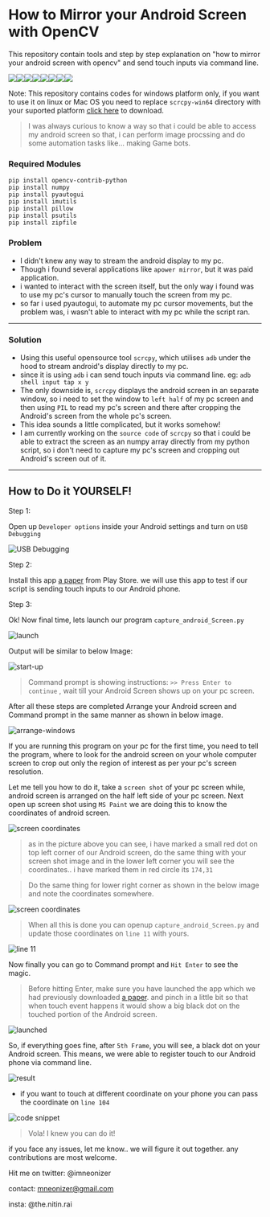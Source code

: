 # How to Mirror your Android Screen with OpenCV
This repository contain tools and step by step explanation on "how to mirror your android screen with opencv" and send touch inputs via command line.

[![](https://sourcerer.io/fame/imneonizer/imneonizer/How-to-mirror-your-android-screen-with-opencv/images/0)](https://sourcerer.io/fame/imneonizer/imneonizer/How-to-mirror-your-android-screen-with-opencv/links/0)[![](https://sourcerer.io/fame/imneonizer/imneonizer/How-to-mirror-your-android-screen-with-opencv/images/1)](https://sourcerer.io/fame/imneonizer/imneonizer/How-to-mirror-your-android-screen-with-opencv/links/1)[![](https://sourcerer.io/fame/imneonizer/imneonizer/How-to-mirror-your-android-screen-with-opencv/images/2)](https://sourcerer.io/fame/imneonizer/imneonizer/How-to-mirror-your-android-screen-with-opencv/links/2)[![](https://sourcerer.io/fame/imneonizer/imneonizer/How-to-mirror-your-android-screen-with-opencv/images/3)](https://sourcerer.io/fame/imneonizer/imneonizer/How-to-mirror-your-android-screen-with-opencv/links/3)[![](https://sourcerer.io/fame/imneonizer/imneonizer/How-to-mirror-your-android-screen-with-opencv/images/4)](https://sourcerer.io/fame/imneonizer/imneonizer/How-to-mirror-your-android-screen-with-opencv/links/4)[![](https://sourcerer.io/fame/imneonizer/imneonizer/How-to-mirror-your-android-screen-with-opencv/images/5)](https://sourcerer.io/fame/imneonizer/imneonizer/How-to-mirror-your-android-screen-with-opencv/links/5)[![](https://sourcerer.io/fame/imneonizer/imneonizer/How-to-mirror-your-android-screen-with-opencv/images/6)](https://sourcerer.io/fame/imneonizer/imneonizer/How-to-mirror-your-android-screen-with-opencv/links/6)[![](https://sourcerer.io/fame/imneonizer/imneonizer/How-to-mirror-your-android-screen-with-opencv/images/7)](https://sourcerer.io/fame/imneonizer/imneonizer/How-to-mirror-your-android-screen-with-opencv/links/7)

Note: This repository contains codes for windows platform only, if you want to use it on linux or Mac OS you need to replace `scrcpy-win64` directory with your suported platform [click here](https://github.com/Genymobile/scrcpy) to download.
>I was always curious to know a way so that i could be able to
>access my android screen so that, i can perform image procssing
>and do some automation tasks like... making Game bots.

### Required Modules
```
pip install opencv-contrib-python
pip install numpy
pip install pyautogui
pip install imutils
pip install pillow
pip install psutils
pip install zipfile
```

### Problem
* I didn't knew any way to stream the android display to my pc.
* Though i found several applications like `apower mirror`, but it was paid application.
* i wanted to interact with the screen itself, but the only way i found was to use my pc's cursor to manually touch the screen from my pc.
* so far i used pyautogui, to automate my pc cursor movements, but the problem was, i wasn't able to interact with my pc while the script ran.
***
### Solution
* Using this useful opensource tool `scrcpy`, which utilises `adb` under the hood to stream android's display directly to my pc.
* since it is using `adb` i can send touch inputs via command line. eg: `adb shell input tap x y`
* The only downside is, `scrcpy` displays the android screen in an separate window, so i need to set the window to `left half` of my pc screen and then using `PIL` to read my pc's screen and there after cropping the Android's screen from the whole pc's screen.
* This idea sounds a little complicated, but it works somehow!
* I am currently working on the `source code` of `scrcpy` so that i could be able to extract the screen as an numpy array directly from my python script, so i don't need to capture my pc's screen and cropping out Android's screen out of it.
** *
## How to Do it YOURSELF!
Step 1:

Open up `Developer options` inside your Android settings and turn on `USB Debugging`

![USB Debugging](https://github.com/imneonizer/How-to-mirror-you-android-screen-with-opencv/blob/master/documentation/usb-debugging.png)

Step 2:

Install this app [a paper](https://play.google.com/store/apps/details?id=jp.gr.java_conf.pepperretas.apaper&hl=en) from Play Store. we will use this app to test if our script is sending touch inputs to our Android phone.

Step 3:

Ok! Now final time, lets launch our program `capture_android_Screen.py`

![launch](https://github.com/imneonizer/How-to-mirror-you-android-screen-with-opencv/blob/master/documentation/launch.png)

Output will be similar to below Image:

![start-up](https://github.com/imneonizer/How-to-mirror-you-android-screen-with-opencv/blob/master/documentation/start-up.png)

> Command prompt is showing instructions: `>> Press Enter to continue` , wait till your Android Screen shows up on your pc screen.

After all these steps are completed Arrange your Android screen and Command prompt in the same manner as shown in below image.

![arrange-windows](https://github.com/imneonizer/How-to-mirror-you-android-screen-with-opencv/blob/master/documentation/arrange-windows.png)

If you are running this program on your pc for the first time, you need to tell the program, where to look for the android screen on your whole computer screen to crop out only the region of interest as per your pc's screen resolution.

Let me tell you how to do it, take a `screen shot` of your pc screen while, android screen is arranged on the half left side of your pc screen.
Next open up screen shot using `MS Paint` we are doing this to know the coordinates of android screen.

![screen coordinates](https://github.com/imneonizer/How-to-mirror-you-android-screen-with-opencv/blob/master/documentation/left-point.png)

> as in the picture above you can see, i have marked a small red dot on top left corner of our Android screen, do the same thing with your screen shot image and in the lower left corner you will see the coordinates.. i have marked them in red circle
its `174,31`

> Do the same thing for lower right corner as shown in the below image and note the coordinates somewhere.

![screen coordinates](https://github.com/imneonizer/How-to-mirror-you-android-screen-with-opencv/blob/master/documentation/right-point.png)

> When all this is done you can openup `capture_android_Screen.py` and update those coordinates on `line 11` with yours.

![line 11](https://github.com/imneonizer/How-to-mirror-you-android-screen-with-opencv/blob/master/documentation/android-screen-coordinates.png)

Now finally you can go to Command prompt and `Hit Enter` to see the magic.
> Before hitting Enter, make sure you have launched the app which we had previously downloaded [a paper](https://play.google.com/store/apps/details?id=jp.gr.java_conf.pepperretas.apaper&hl=en). and pinch in a little bit so that when touch event happens it would show a big black dot on the touched portion of the Android screen.

![launched](https://github.com/imneonizer/How-to-mirror-you-android-screen-with-opencv/blob/master/documentation/launch-app.png)

So, if everything goes fine, after `5th Frame`, you will see, a black dot on your Android screen. This means, we were able to register touch to our Android phone via command line.

![result](https://github.com/imneonizer/How-to-mirror-you-android-screen-with-opencv/blob/master/documentation/final-show.png)

* if you want to touch at different coordinate on your phone you can pass the coordinate on `line 104`

![code snippet](https://github.com/imneonizer/How-to-mirror-you-android-screen-with-opencv/blob/master/documentation/touch-coordinates.png)

> Vola! I knew you can do it!

if you face any issues, let me know.. we will figure it out together.
any contributions are most welcome.

Hit me on twitter: @imneonizer

contact: mneonizer@gmail.com

insta: @the.nitin.rai
